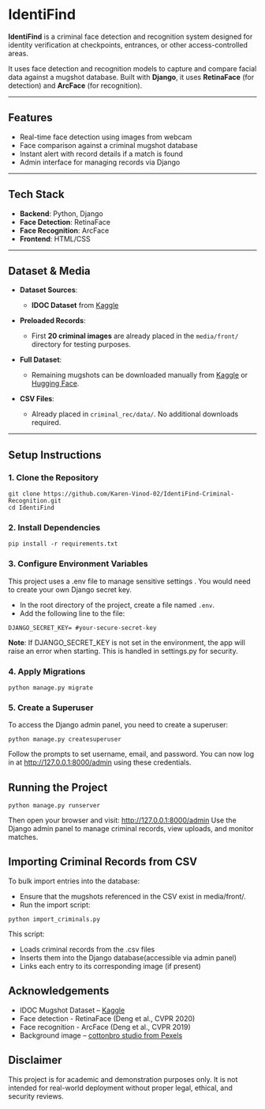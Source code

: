 # IdentiFind 

**IdentiFind** is a criminal face detection and recognition system designed for identity verification at checkpoints, entrances, or other access-controlled areas.

It uses face detection and recognition models to capture and compare facial data against a mugshot database. Built with **Django**, it uses **RetinaFace** (for detection) and **ArcFace** (for recognition).

---

##  Features

- Real-time face detection using images from webcam
- Face comparison against a criminal mugshot database  
- Instant alert with record details if a match is found  
- Admin interface for managing records via Django  

---

## Tech Stack

- **Backend**: Python, Django  
- **Face Detection**: RetinaFace 
- **Face Recognition**: ArcFace 
- **Frontend**: HTML/CSS 

---

## Dataset & Media

- **Dataset Sources**:
  - **IDOC Dataset** from [Kaggle](https://www.kaggle.com/datasets/davidjfisher/illinois-doc-labeled-faces-dataset)
- **Preloaded Records**:
  - First **20 criminal images** are already placed in the `media/front/` directory for testing purposes.

- **Full Dataset**:
  - Remaining mugshots can be downloaded manually from [Kaggle](https://www.kaggle.com/datasets/davidjfisher/illinois-doc-labeled-faces-dataset) or [Hugging Face](https://huggingface.co/datasets/bitmind/idoc-mugshots).

- **CSV Files**:
  - Already placed in `criminal_rec/data/`. No additional downloads required.

---

##  Setup Instructions

### 1. Clone the Repository

```
git clone https://github.com/Karen-Vinod-02/IdentiFind-Criminal-Recognition.git
cd IdentiFind
``` 

### 2. Install Dependencies

``` 
pip install -r requirements.txt
```
### 3. Configure Environment Variables
This project uses a .env file to manage sensitive settings . You would need to create your own Django secret key.
- In the root directory of the project, create a file named `.env`.
- Add the following line to the file:
``` 
DJANGO_SECRET_KEY= #your-secure-secret-key
```

**Note**: If DJANGO_SECRET_KEY is not set in the environment, the app will raise an error when starting. This is handled in settings.py for security.

### 4. Apply Migrations
```
python manage.py migrate

```

### 5. Create a Superuser

To access the Django admin panel, you need to create a superuser:

```
python manage.py createsuperuser
```
Follow the prompts to set username, email, and password.
You can now log in at http://127.0.0.1:8000/admin using these credentials. 

## Running the Project
```
python manage.py runserver
```
Then open your browser and visit:
http://127.0.0.1:8000/admin
Use the Django admin panel to manage criminal records, view uploads, and monitor matches.

## Importing Criminal Records from CSV
To bulk import entries into the database:
- Ensure that the mugshots referenced in the CSV exist in media/front/.
- Run the import script:
```
python import_criminals.py
```
This script:
- Loads criminal records from the .csv files
- Inserts them into the Django database(accessible via admin panel)
- Links each entry to its corresponding image (if present)

## Acknowledgements
- IDOC Mugshot Dataset – [Kaggle](https://www.kaggle.com/datasets/davidjfisher/illinois-doc-labeled-faces-dataset)
- Face detection - RetinaFace (Deng et al., CVPR 2020)
- Face recognition - ArcFace (Deng et al., CVPR 2019)
- Background image – [cottonbro studio from Pexels](https://www.pexels.com/photo/man-and-photos-on-brown-corkboard-8369526/)

## Disclaimer
This project is for academic and demonstration purposes only. It is not intended for real-world deployment without proper legal, ethical, and security reviews.

